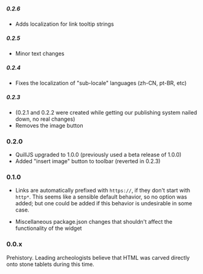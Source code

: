 ##### 0.2.6

* Adds localization for link tooltip strings

##### 0.2.5

* Minor text changes

##### 0.2.4

* Fixes the localization of "sub-locale" languages (zh-CN, pt-BR, etc)

##### 0.2.3

* (0.2.1 and 0.2.2 were created while getting our publishing system nailed down, no real changes)
* Removes the image button

### 0.2.0

* QuillJS upgraded to 1.0.0 (previously used a beta release of 1.0.0)
* Added "insert image" button to toolbar (reverted in 0.2.3)

### 0.1.0

* Links are automatically prefixed with `https://`, if they don't start with `http*`.  This seems like a sensible default behavior, so no option was added; but one could be added if this behavior is undesirable in some case.

* Miscellaneous package.json changes that shouldn't affect the functionality of the widget

### 0.0.x

Prehistory.  Leading archeologists believe that HTML was carved directly onto stone tablets during this time.  
